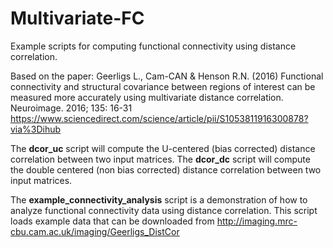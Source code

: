 # Multivariate-FC
Example scripts for computing functional connectivity using distance correlation.

Based on the paper:
Geerligs L., Cam-CAN & Henson R.N. (2016) Functional connectivity and structural covariance between regions of interest can be measured more accurately using multivariate distance correlation. Neuroimage. 2016; 135: 16-31
https://www.sciencedirect.com/science/article/pii/S1053811916300878?via%3Dihub 

The **dcor_uc** script will compute the U-centered (bias corrected) distance correlation between two input matrices. 
The **dcor_dc** script will compute the double centered (non bias corrected) distance correlation between two input matrices. 

The **example_connectivity_analysis** script is a demonstration of how to analyze functional connectivity data using distance correlation. 
This script loads example data that can be downloaded from http://imaging.mrc-cbu.cam.ac.uk/imaging/Geerligs_DistCor 

